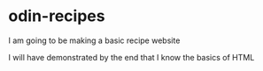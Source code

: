 # odin-recipes

I am going to be making a basic recipe website

I will have demonstrated by the end that I know the basics of HTML